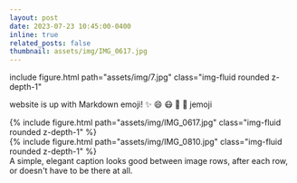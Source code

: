 ```yaml
---
layout: post
date: 2023-07-23 10:45:00-0400
inline: true
related_posts: false
thumbnail: assets/img/IMG_0617.jpg
---
```

include figure.html path="assets/img/7.jpg" class="img-fluid rounded z-depth-1"

website is up with Markdown emoji! :sparkles: :smile: :mask: :robot: :no_good:  jemoji
<div class="row mt-3">
    <div class="col-sm mt-3 mt-md-0">
        {% include figure.html path="assets/img/IMG_0617.jpg" class="img-fluid rounded z-depth-1" %}
    </div>
    <div class="col-sm mt-3 mt-md-0">
        {% include figure.html path="assets/img/IMG_0810.jpg" class="img-fluid rounded z-depth-1" %}
    </div>
</div>
<div class="caption">
    A simple, elegant caption looks good between image rows, after each row, or doesn't have to be there at all.
</div>

